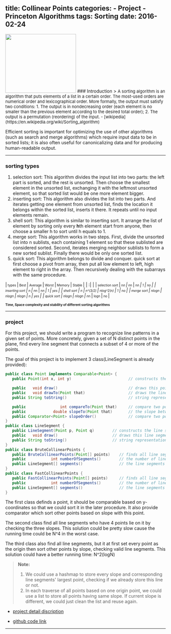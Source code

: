 title: Collinear Points
categories: 
    - Project
    - Princeton Algorithms
tags: Sorting
date: 2016-02-24
---
<img src="https://farm2.staticflickr.com/1478/25818616151_10ac65ecf5_m.jpg" width="222" height="184">
### Introduction
> <font size=2>A sorting algorithm is an algorithm that puts elements of a list in a certain order. The most-used orders are numerical order and lexicographical order. More formally, the output must satisfy two conditions:  
1. The output is in nondecreasing order (each element is no smaller than the previous element according to the desired total order);  
2. The output is a permutation (reordering) of the input.  
- [wikipedia](https://en.wikipedia.org/wiki/Sorting_algorithm)</font>

Efficient sorting is important for optimizing the use of other algorithms (such as search and merge algorithms) which require input data to be in sorted lists; it is also often useful for canonicalizing data and for producing human-readable output.
<!--more-->
----


### sorting types

1. selection sort: This algorithm divides the input list into two parts: the left part is sorted, and the rest is unsorted. Then choose the smallest element in the unsorted list, exchanging it with the leftmost unsorted element, so that sorted list would be one more element bigger.  
2. inserting sort: This algorithm also divides the list into two parts. And iterates getting one element from unsorted list, finds the location it belongs within the sorted list, inserts it there. It repeats until no input elements remain.
3. shell sort: This algorithm is similar to inserting sort. It arrange the list of element by sorting only every **h**th element start from anyone, then choose a smaller h to sort until h equals to 1.  
4. merge sort: This algorithm works in two steps. First, divide the unsorted list into n sublists, each containing 1 element so that these sublisted are considered sorted. Second, iterates merging neighbor sublists to form a new sorted sublist. Finally there would be only one sorted list.
5. quick sort: This algorithm belongs to divide and conquer. quick sort at first choose a pivot from array, then put all low element to left, high element to right in the array. Then recursively dealing with the subarrays with the same procedure.

|<font size=1>  types </font> |<font size=1>  Best  </font>|<font size=1> Average </font>|<font size=1> Worst </font>|<font size=1> Memory </font>|<font size=1> Stable </font>|
| :| |
|<font size=1>  selection sort </font> |<font size=1>  n*n  </font>|<font size=1> n*n </font>|<font size=1> n*n </font>|<font size=1> 1 </font>|<font size=1> no </font>|
|<font size=1>  inserting sort </font> |<font size=1>  n  </font>|<font size=1> n*n </font>|<font size=1> n*n </font>|<font size=1> 1 </font>|<font size=1> yes </font>|
|<font size=1>  shell sort </font> |<font size=1>  n  </font>|<font size=1> n^(3/2) </font>|<font size=1> nlog^2(n) </font>|<font size=1> 1 </font>|<font size=1> no </font>|
|<font size=1>  merge sort </font> |<font size=1>  nlogn  </font>|<font size=1> nlogn </font>|<font size=1> nlogn </font>|<font size=1> n </font>|<font size=1> yes </font>|
|<font size=1>  quick sort </font> |<font size=1>  nlogn  </font>|<font size=1> nlogn </font>|<font size=1> n*n </font>|<font size=1> logn </font>|<font size=1> no </font>|

<font size=1>**Time, Space complexity and stability of different sorting algorithms**</font>

---
### project
For this project, we should write a program to recognize line patterns in a given set of points. More concretely, given a set of N distinct points in the plane, find every line segment that connects a subset of 4 or more of the points.  

The goal of this project is to implement 3 class(LineSegment is already provided):  
```java
public class Point implements Comparable<Point> {
   public Point(int x, int y)                         // constructs the point (x, y)

   public   void draw()                               // draws this point
   public   void drawTo(Point that)                   // draws the line segment from this point to that point
   public String toString()                           // string representation

   public               int compareTo(Point that)     // compare two points by y-coordinates, breaking ties by x-coordinates
   public            double slopeTo(Point that)       // the slope between this point and that point
   public Comparator<Point> slopeOrder()              // compare two points by slopes they make with this point
}
public class LineSegment {
   public LineSegment(Point p, Point q)        // constructs the line segment between points p and q
   public   void draw()                        // draws this line segment
   public String toString()                    // string representation
}
public class BruteCollinearPoints {
   public BruteCollinearPoints(Point[] points)    // finds all line segments containing 4 points
   public           int numberOfSegments()        // the number of line segments
   public LineSegment[] segments()                // the line segments
}
public class FastCollinearPoints {
   public FastCollinearPoints(Point[] points)     // finds all line segments containing 4 or more points
   public           int numberOfSegments()        // the number of line segments
   public LineSegment[] segments()                // the line segments
}
```

The first class definds a point, it should be comparable based on y-coordinates so that we could sort it in the later procedure. It also provide comparator which sort other points based on slope with this point.

The second class find all line segments who have 4 points lie on it by checking the three slopes. This solution could be pretty slow cause the running time could be N^4 in the worst case.

The third class also find all line segments, but it at first set every point as the origin then sort other points by slope, checking valid line segments. This solution could have a better running time: N^2(logN)

> **Note:**
>  1. We could use a hashmap to store every slope and corresponding line segments' largest point, checking if we already store this line or not.
>  2. In each traverse of all points based on one origin point, we could use a list to store all points having same slope. If current slope is different, we could just clean the list and reuse again.

- [project detail discription](http://coursera.cs.princeton.edu/algs4/assignments/collinear.html)

- [github code link](https://github.com/xiaofeixiawang/algorithms/tree/master/princeton_hw3/src)

---

